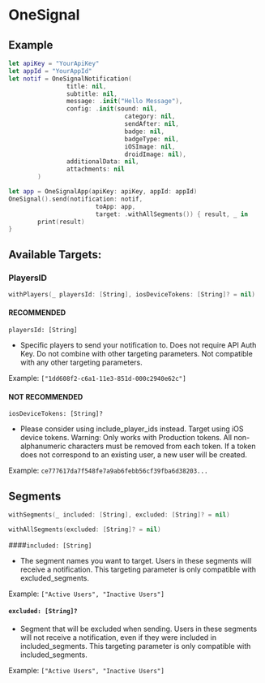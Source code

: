 # OneSignal

## Example


```swift
let apiKey = "YourApiKey"
let appId = "YourAppId"
let notif = OneSignalNotification(
                title: nil,
                subtitle: nil,
                message: .init("Hello Message"),
                config: .init(sound: nil,
                                category: nil,
                                sendAfter: nil,
                                badge: nil,
                                badgeType: nil,
                                iOSImage: nil,
                                droidImage: nil),
                additionalData: nil,
                attachments: nil
        )

let app = OneSignalApp(apiKey: apiKey, appId: appId)
OneSignal().send(notification: notif,
                        toApp: app,
                        target: .withAllSegments()) { result, _ in
        print(result)
}
```

## Available Targets:

### PlayersID
```swift
withPlayers(_ playersId: [String], iosDeviceTokens: [String]? = nil)
```

#### RECOMMENDED 
`playersId: [String]`
- Specific players to send your notification to. Does not require API Auth Key.
Do not combine with other targeting parameters. Not compatible with any other targeting parameters.

Example: `["1dd608f2-c6a1-11e3-851d-000c2940e62c"]`

#### NOT RECOMMENDED 
`iosDeviceTokens: [String]?`
- Please consider using include_player_ids instead.
Target using iOS device tokens. Warning: Only works with Production tokens.
All non-alphanumeric characters must be removed from each token. If a token does not correspond
to an existing user, a new user will be created.

Example: `ce777617da7f548fe7a9ab6febb56cf39fba6d38203...`


## Segments

```swift
withSegments(_ included: [String], excluded: [String]? = nil) 
```

```swift
withAllSegments(excluded: [String]? = nil)
```

####`included: [String]`
- The segment names you want to target.
Users in these segments will receive a notification.
This targeting parameter is only compatible with excluded_segments.

Example: `["Active Users", "Inactive Users"]`

#### `excluded: [String]?`
- Segment that will be excluded when sending.
Users in these segments will not receive a notification, even if they were included in included_segments.
This targeting parameter is only compatible with included_segments.

Example: `["Active Users", "Inactive Users"]`
